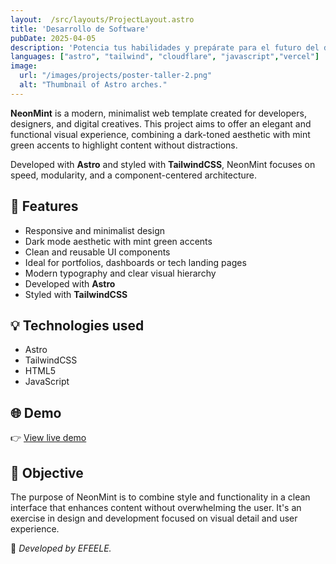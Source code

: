 ```yaml
---
layout:  /src/layouts/ProjectLayout.astro
title: 'Desarrollo de Software'
pubDate: 2025-04-05
description: 'Potencia tus habilidades y prepárate para el futuro del desarrollo de software! Este taller está diseñado para sumergirte en las prácticas más actuales y demandadas de la industria. Aprenderás a construir soluciones robustas y eficientes, trabajando como un profesional.'
languages: ["astro", "tailwind", "cloudflare", "javascript","vercel"]
image:
  url: "/images/projects/poster-taller-2.png"
  alt: "Thumbnail of Astro arches."
--- 
```


**NeonMint** is a modern, minimalist web template created for developers, designers, and digital creatives. This project aims to offer an elegant and functional visual experience, combining a dark-toned aesthetic with mint green accents to highlight content without distractions.

Developed with **Astro** and styled with **TailwindCSS**, NeonMint focuses on speed, modularity, and a component-centered architecture.

## 🧩 Features

- Responsive and minimalist design
- Dark mode aesthetic with mint green accents
- Clean and reusable UI components
- Ideal for portfolios, dashboards or tech landing pages
- Modern typography and clear visual hierarchy
- Developed with **Astro**
- Styled with **TailwindCSS**

## 💡 Technologies used

- Astro
- TailwindCSS
- HTML5
- JavaScript


## 🌐 Demo

👉 [View live demo](https://github.com/EFEELE/NeonMint) 

## 🎯 Objective

The purpose of NeonMint is to combine style and functionality in a clean interface that enhances content without overwhelming the user. It's an exercise in design and development focused on visual detail and user experience.


🚀 *Developed by EFEELE.*
